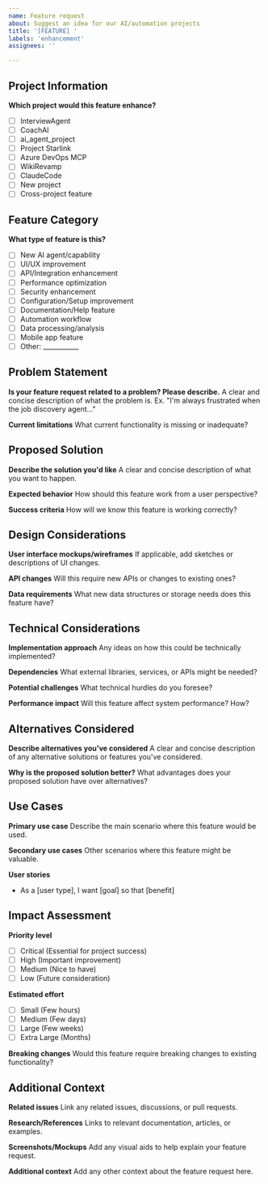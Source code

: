 ```yaml
---
name: Feature request
about: Suggest an idea for our AI/automation projects
title: '[FEATURE] '
labels: 'enhancement'
assignees: ''

---
```


## Project Information
**Which project would this feature enhance?**
- [ ] InterviewAgent
- [ ] CoachAI
- [ ] ai_agent_project
- [ ] Project Starlink
- [ ] Azure DevOps MCP
- [ ] WikiRevamp
- [ ] ClaudeCode
- [ ] New project
- [ ] Cross-project feature

## Feature Category
**What type of feature is this?**
- [ ] New AI agent/capability
- [ ] UI/UX improvement
- [ ] API/Integration enhancement
- [ ] Performance optimization
- [ ] Security enhancement
- [ ] Configuration/Setup improvement
- [ ] Documentation/Help feature
- [ ] Automation workflow
- [ ] Data processing/analysis
- [ ] Mobile app feature
- [ ] Other: ___________

## Problem Statement
**Is your feature request related to a problem? Please describe.**
A clear and concise description of what the problem is. Ex. "I'm always frustrated when the job discovery agent..."

**Current limitations**
What current functionality is missing or inadequate?

## Proposed Solution
**Describe the solution you'd like**
A clear and concise description of what you want to happen.

**Expected behavior**
How should this feature work from a user perspective?

**Success criteria**
How will we know this feature is working correctly?

## Design Considerations
**User interface mockups/wireframes**
If applicable, add sketches or descriptions of UI changes.

**API changes**
Will this require new APIs or changes to existing ones?

**Data requirements**
What new data structures or storage needs does this feature have?

## Technical Considerations
**Implementation approach**
Any ideas on how this could be technically implemented?

**Dependencies**
What external libraries, services, or APIs might be needed?

**Potential challenges**
What technical hurdles do you foresee?

**Performance impact**
Will this feature affect system performance? How?

## Alternatives Considered
**Describe alternatives you've considered**
A clear and concise description of any alternative solutions or features you've considered.

**Why is the proposed solution better?**
What advantages does your proposed solution have over alternatives?

## Use Cases
**Primary use case**
Describe the main scenario where this feature would be used.

**Secondary use cases**
Other scenarios where this feature might be valuable.

**User stories**
- As a [user type], I want [goal] so that [benefit]

## Impact Assessment
**Priority level**
- [ ] Critical (Essential for project success)
- [ ] High (Important improvement)
- [ ] Medium (Nice to have)
- [ ] Low (Future consideration)

**Estimated effort**
- [ ] Small (Few hours)
- [ ] Medium (Few days)
- [ ] Large (Few weeks)
- [ ] Extra Large (Months)

**Breaking changes**
Would this feature require breaking changes to existing functionality?

## Additional Context
**Related issues**
Link any related issues, discussions, or pull requests.

**Research/References**
Links to relevant documentation, articles, or examples.

**Screenshots/Mockups**
Add any visual aids to help explain your feature request.

**Additional context**
Add any other context about the feature request here.
